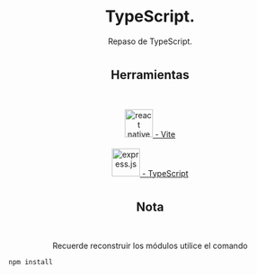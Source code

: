 <h1 align="center">TypeScript.</h1>
<p align="center">
Repaso de TypeScript.
</p>
<h1></h1>
<h2 align="center">Herramientas</h2>
<br>
<p align="center">
  <a href="https://vitejs.dev/" target="_blank" rel="" >
  <img src="https://vitejs.dev/logo.svg" alt="react native" width="50" height="50"/>
   - Vite</a>
  <br><br>
  <a href="https://www.typescriptlang.org/" target="_blank" rel="express">
  <img src="https://upload.wikimedia.org/wikipedia/commons/4/4c/Typescript_logo_2020.svg" alt="express.js" width="50" height="50"/>
   - TypeScript</a>
</p>
<h1></h1>
<h2 align="center">Nota</h2>
  <br>
  <p align="center">
    Recuerde reconstruir los módulos utilice el comando
  </p>

    npm install

<h1></h1>

